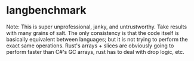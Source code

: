 # langbenchmark

Note: This is super unprofessional, janky, and untrustworthy. Take results with many grains of salt. 
The only consistency is that the code itself is basically equivalent between languages; but it is not trying to perform the exact same operations. 
Rust's arrays + slices are obviously going to perform faster than C#'s GC arrays, rust has to deal with drop logic, etc.
